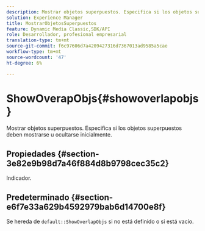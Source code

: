 ```yaml
---
description: Mostrar objetos superpuestos. Especifica si los objetos superpuestos deben mostrarse u ocultarse inicialmente.
solution: Experience Manager
title: MostrarObjetosSuperpuestos
feature: Dynamic Media Classic,SDK/API
role: Desarrollador, profesional empresarial
translation-type: tm+mt
source-git-commit: f6c97606d7a4209427316d7367013ad9585a5cae
workflow-type: tm+mt
source-wordcount: '47'
ht-degree: 6%

---
```



# ShowOverapObjs{#showoverlapobjs}

Mostrar objetos superpuestos. Especifica si los objetos superpuestos deben mostrarse u ocultarse inicialmente.

## Propiedades {#section-3e82e9b98d7a46f884d8b9798cec35c2}

Indicador.

## Predeterminado {#section-e6f7e33a629b4592979bab6d14700e8f}

Se hereda de `default::ShowOverlapObjs` si no está definido o si está vacío.

